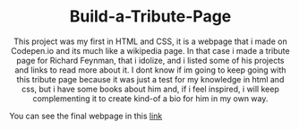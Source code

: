 <h1 align = 'center'> 
Build-a-Tribute-Page
</h1>
<p align = 'center'> 
  This project was my first in HTML and CSS, it is a webpage that i made on Codepen.io and its much like a wikipedia page. In that case i made a tribute page for Richard Feynman, 
that i idolize, and i listed some of his projects and links to read more about it.
  I dont know if im going to keep going with this tribute page because it was just a test for my knowledge in html and css, but i have some books about him and, if i feel inspired, i will keep complementing it to create kind-of a bio for him in my own way. 
 </p>
 
 You can see the final webpage in this [link](https://codepen.io/greatti/pen/wvoOZaR)
